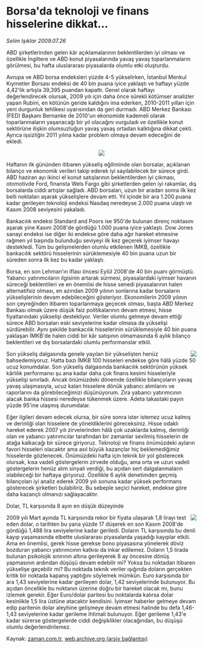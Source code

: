 # Borsa'da teknoloji ve finans hisselerine dikkat...

*Selim Işıklar 2009.07.26*

<tr><td class="metin" colspan="2" style="padding-top: 20px; padding-left: 5px; padding-right: 10px;">ABD şirketlerinden gelen kâr açıklamalarının beklentilerden iyi olması ve özellikle İngiltere ve ABD konut piyasalarında yavaş yavaş toparlanmaların görülmesi, bu hafta uluslararası piyasalarda olumlu etki oluşturdu.</td></tr><tr><td class="metin" colspan="2" style="padding-top: 20px; padding-left: 5px; padding-right: 10px;"><p>Avrupa ve ABD borsa endeksleri yüzde 4-5 yükselirken, İstanbul Menkul Kıymetler Borsası endeksi de 40 bin puana iyice yaklaştı ve haftayı yüzde 4,42'lik artışla 39,395 puandan kapattı. Genel olarak haftayı değerlendirecek olursak, 2009 yılı için daha önce sürekli kötümser analizler yapan Rubini, en kötünün geride kaldığını ima ederken, 2010-2011 yılları için yeni durgunluk tehlikesi uyarısından da geri durmadı. ABD Merkez Bankası (FED) Başkanı Bernanke de 2010'un ekonomide kademeli olarak toparlanmaların yaşanacağı bir yıl olacağını vurguladı ve özellikle konut sektörüne ilişkin olumsuzluğun yavaş yavaş ortadan kalktığına dikkat çekti. Ayrıca işsizliğin 2011 yılına kadar problem olmaya devam edeceğini de ekledi.

<p align="center">
<img border="0" src="http://web.archive.org/web/20090813162311im_/http://medya.zaman.com.tr/2009/07/26/s1.jpg"/>
<p>Haftanın ilk gününden itibaren yükseliş eğiliminde olan borsalar, açıklanan bilanço ve ekonomik verileri takip ederek iyi sayılabilecek bir sürece girdi. ABD haziran ayı ikinci el konut satışlarının beklentilerden iyi çıkması, otomotivde Ford, finansta Wels Fargo gibi şirketlerden gelen iyi rakamlar, dış borsalarda ciddi artışlar sağladı. ABD borsaları, uzun bir aradan sonra ilk kez belli noktaları aşarak yükselişlere devam etti. Yıl içinde bir ara 1.200 puana kadar gerileyen teknoloji endeksi Nasdaq neredeyse 2.000 puana ulaştı ve Kasım 2008 seviyesini yakaladı.<p>Bankacılık endeksi Standard and Poors ise 950'de bulunan direnç noktasını aşarak yine Kasım 2008'de gördüğü 1.000 puana iyice yaklaştı. Dow Jones sanayi endeksi ise diğer iki endekse göre daha ağır hareket etmesine rağmen yıl başında bulunduğu seviyeyi ilk kez geçerek iyimser havayı destekledi. Tüm bu gelişmelerden olumlu etkilenen İMKB, özellikle bankacılık sektörü hisselerinin sürüklemesiyle 40 bin puana uzun bir süreden sonra ilk kez bu kadar yaklaştı.
<p>Borsa, en son Lehman'ın iflası öncesi Eylül 2008'de 40 bin puanı görmüştü. Yabancı yatırımcıların ilgisinin artarak sürmesi, piyasalardaki iyimser havanın süreceği beklentileri ve en önemlisi de hisse senedi piyasalarının halen alternatifsiz olması, en azından 2009 yılının sonlarına kadar borsaların yükselişlerinin devam edebileceğini gösteriyor. Ekonomilerin 2009 yılının son çeyreğinden itibaren toparlanmaya geçecek olması, başta ABD Merkez Bankası olmak üzere düşük faiz politikalarının devam etmesi, hisse fiyatlarındaki yükselişi destekliyor. Veriler olumlu gelmeye devam ettiği sürece ABD borsaları eski seviyelerine kadar olmasa da yükselişi sürdürebilir. Aynı şekilde bankacılık hisselerinin sürüklemesiyle 40 bin puana yaklaşan İMKB'de halen ciddi bir kâr satışının olmamasında 6 aylık bilanço beklentileri ve dış borsalardaki olumlu performanslar etkili.
<p><img align="right" border="0" src="http://web.archive.org/web/20090813162311im_/http://medya.zaman.com.tr/2009/07/26/s3.jpg"/>Son yükseliş dalgasında genele yayılan bir yükselişten henüz bahsedemiyoruz. Hatta bazı İMKB 100 hisseleri endekse göre hâlâ yüzde 50 ucuz konumdalar. Son yükseliş dalgasında bankacılık sektörünün yüksek kârlılık performansı şu ana kadar daha çok finans kesimi hisseleriyle yükselişi sınırladı. Ancak önümüzdeki dönemde özellikle bilançoların yavaş yavaş ulaşmasıyla, ucuz kalan hisselere dönük yabancı alımlarını ve raporlarını da görebileceğimizi düşünüyorum. Zira yabancı yatırımcının alacak banka hissesi neredeyse tükenmek üzere. Adeta takastaki payın yüzde 95'ine ulaşmış durumdalar.
<p>Eğer ilgileri devam edecek olursa, bir süre sonra ister istemez ucuz kalmış ve derinliği olan hisselere de yöneldiklerini göreceksiniz. Hisse odaklı hareket ederek 2007 yılı zirvelerinden hâlâ çok uzaklarda kalmış, derinliği olan ve yabancı yatırımcılar tarafından bir zamanlar sevilmiş hisselerin de atağa kalkacağı bir sürece giriyoruz. Teknoloji ve finans önümüzdeki ayların favori hisseleri olacaktır ama asıl büyük kazançlar hiç beklemediğimiz hisselerde gözlenecek. Önümüzdeki hafta için teknik bir yol gösterecek olursak, kısa vadeli göstergelerin zirvede olduğu, ama orta ve uzun vadeli göstergelerin henüz alım sinyali verdiği, bu açıdan sert dalgalanmaların olabileceği bir haftaya giriyoruz. Özellikle 6 aylık denetimden geçmiş bilançoları iyi analiz ederek 2009 yılı sonuna kadar yüksek performans gösterecek şirketleri bulabiliriz. Bu sebeple seçici hareket, endekse göre daha kazançlı olmanızı sağlayacaktır. 
<p>
<p>Dolar, TL karşısında 8 ayın en düşük düzeyinde
<p><img align="right" border="0" src="http://web.archive.org/web/20090813162311im_/http://medya.zaman.com.tr/2009/07/26/s2.jpg"/>2009 yılı Mart ayında TL karşısında rekor bir fiyata ulaşarak 1,8 lirayı test eden dolar, o tarihten bu yana yüzde 17 düşerek en son Kasım 2008'de gördüğü 1,488 lira seviyelerine kadar geriledi. Doların TL karşısında bu denli kayıp yaşamasında elbette uluslararası piyasalarda yaşadığı kayıplar etkili. Ama en önemlisi, gerek hisse gerekse bono piyasasına yönelerek döviz bozduran yabancı yatırımcının katkısı da inkar edilemez. Doların 1,5 lirada bulunan psikolojik sınırının altına gerileyerek 8 ay öncesine dönüş yapmasının ardından düşüşü devam edebilir mi? Yoksa bu noktadan itibaren yükselişe geçebilir mi? Bu noktada teknik veriler ışığında doların gerçekten kritik bir noktada kapanış yaptığını söylemek mümkün. Euro karşısında bir ara 1,43 seviyelerine kadar gerileyen dolar, 1,42 seviyelerinde bulunuyor. Bu açıdan öncelikle bu noktanın üzerine doğru bir hareket olacak mı, bunu izlemek gerekir. Eğer Euro/dolar paritesi bu noktalarda kalırsa dolar kesinlikle 1,5 lira üstüne atacaktır kendisini. İyimser haberler gelmeye devam edip paritenin dolar aleyhine gelişmeye devam etmesi halinde bu defa 1,46-1,43 seviyelerine kadar gerileme ihtimali bulunuyor. Eğer gerileme 1,43'e kadar sürerse göstergelerde ciddi değişiklikler olacağından, bu düşüşü olumlu değerlendirilemez.<br/></p></p></p></p></p></p></p></p></p></p></td></tr>

Kaynak: [zaman.com.tr](http://zaman.com.tr/yazar.do?yazino=873465), [web.archive.org (arşiv bağlantısı)](http://web.archive.org/web/20090813162311/http://www.zaman.com.tr:80/yazar.do?yazino=873465)
